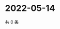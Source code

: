 # 2022-05-14

共 0 条

<!-- BEGIN WEIBO -->
<!-- 最后更新时间 Sat May 14 2022 18:17:51 GMT+0800 (China Standard Time) -->

<!-- END WEIBO -->
